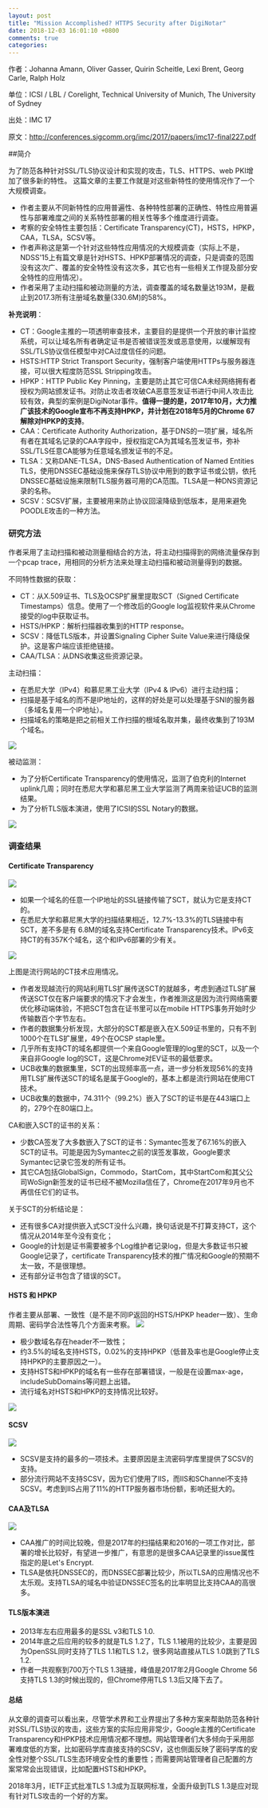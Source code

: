 ```yaml
---
layout: post
title: "Mission Accomplished? HTTPS Security after DigiNotar"
date: 2018-12-03 16:01:10 +0800
comments: true
categories: 
---
```


作者：Johanna Amann, Oliver Gasser, Quirin Scheitle, Lexi Brent, Georg Carle, Ralph Holz

单位：ICSI / LBL / Corelight, Technical University of Munich, The University of Sydney

出处：IMC 17  

原文：http://conferences.sigcomm.org/imc/2017/papers/imc17-final227.pdf

##简介

为了防范各种针对SSL/TLS协议设计和实现的攻击，TLS、HTTPS、web PKI增加了很多新的特性。
这篇文章的主要工作就是对这些新特性的使用情况作了一个大规模调查。

 - 作者主要从不同新特性的应用普遍性、各种特性部署的正确性、特性应用普遍性与部署难度之间的关系特性部署的相关性等多个维度进行调查。
 - 考察的安全特性主要包括：Certificate Transparency(CT)，HSTS，HPKP，CAA，TLSA，SCSV等。
 - 作者声称这是第一个针对这些特性应用情况的大规模调查（实际上不是，NDSS'15上有篇文章是针对HSTS、HPKP部署情况的调查，只是调查的范围没有这次广、覆盖的安全特性没有这次多，其它也有一些相关工作提及部分安全特性的应用情况）。
 - 作者采用了主动扫描和被动测量的方法，调查覆盖的域名数量达193M，是截止到2017.3所有注册域名数量(330.6M)的58%。

<!--more-->

**补充说明**：

 - CT：Google主推的一项透明审查技术，主要目的是提供一个开放的审计监控系统，可以让域名所有者确定证书是否被错误签发或恶意使用，以缓解现有SSL/TLS协议信任模型中对CA过度信任的问题。
 - HSTS:HTTP Strict Transport Security，强制客户端使用HTTPs与服务器连接，可以很大程度防范SSL Stripping攻击。
 - HPKP：HTTP Public Key Pinning，主要是防止其它可信CA未经网络拥有者授权为网站颁发证书。对防止攻击者攻破CA恶意签发证书进行中间人攻击比较有效，典型的案例是DigiNotar事件。**值得一提的是，2017年10月，大力推广该技术的Google宣布不再支持HPKP，并计划在2018年5月的Chrome 67解除对HPKP的支持**。
 - CAA：Certificate Authority Authorization，基于DNS的一项扩展，域名所有者在其域名记录的CAA字段中，授权指定CA为其域名签发证书，弥补SSL/TLS任意CA能够为任意域名颁发证书的不足。
 - TLSA：又称DANE-TLSA，DNS-Based Authentication of Named Entities TLS，使用DNSSEC基础设施来保存TLS协议中用到的数字证书或公钥，依托DNSSEC基础设施来限制TLS服务器可用的CA范围。TLSA是一种DNS资源记录的名称。
 - SCSV：SCSV扩展，主要被用来防止协议回滚降级到低版本，是用来避免POODLE攻击的一种方法。


### 研究方法
作者采用了主动扫描和被动测量相结合的方法，将主动扫描得到的网络流量保存到一个pcap trace，用相同的分析方法来处理主动扫描和被动测量得到的数据。

不同特性数据的获取：

 - CT：从X.509证书、TLS及OCSP扩展里提取SCT（Signed Certificate Timestamps）信息。使用了一个修改后的Google log监视软件来从Chrome接受的log中获取证书。
 - HSTS/HPKP：解析扫描器收集到的HTTP response。
 - SCSV：降低TLS版本，并设置Signaling Cipher Suite Value来进行降级保护。这是客户端应该拒绝链接。
 - CAA/TLSA：从DNS收集这些资源记录。


主动扫描：

 - 在悉尼大学（IPv4）和慕尼黑工业大学（IPv4 & IPv6）进行主动扫描； 
 - 扫描是基于域名的而不是IP地址的，这样的好处是可以处理基于SNI的服务器（多域名复用一个IP地址）。
 - 扫描域名的策略是把之前相关工作扫描的根域名取并集，最终收集到了193M个域名。

![](/images/2018-12-03/2.png)

被动监测：

 - 为了分析Certificate Transparency的使用情况，监测了伯克利的Internet uplink几周；同时在悉尼大学和慕尼黑工业大学监测了两周来验证UCB的监测结果。
 - 为了分析TLS版本演进，使用了ICSI的SSL Notary的数据。

![](/images/2018-12-03/3.png)


### 调查结果

#### Certificate Transparency
![](/images/2018-12-03/4.png)

 - 如果一个域名的任意一个IP地址的SSL链接传输了SCT，就认为它是支持CT的。
 - 在悉尼大学和慕尼黑大学的扫描结果相近，12.7%-13.3%的TLS链接中有SCT，差不多是有 6.8M的域名支持Certificate Transparency技术。IPv6支持CT的有357K个域名，这个和IPv6部署的少有关。

![](/images/2018-12-03/5.png)

上图是流行网站的CT技术应用情况。

 - 作者发现越流行的网站利用TLS扩展传送SCT的就越多，考虑到通过TLS扩展传送SCT仅在客户端要求的情况下才会发生，作者推测这是因为流行网络需要优化移动端体验，不把SCT包含在证书里可以在mobile HTTPS事务开始时少传输数百个字节左右。
 - 作者的数据集分析发现，大部分的SCT都是嵌入在X.509证书里的，只有不到1000个在TLS扩展里，49个在OCSP staple里。
 - 几乎所有支持CT的域名都提供一个来自Google管理的log里的SCT，以及一个来自非Google log的SCT，这是Chrome对EV证书的最低要求。
 - UCB收集的数据集里，SCT的出现频率高一点，进一步分析发现56%的支持用TLS扩展传送SCT的域名是属于Google的，基本上都是流行网站在使用CT技术。
 - UCB收集的数据中，74.311个（99.2%）嵌入了SCT的证书是在443端口上的，279个在80端口上。

CA和嵌入SCT的证书的关系：

 - 少数CA签发了大多数嵌入了SCT的证书：Symantec签发了67.16%的嵌入SCT的证书。可能是因为Symantec之前的误签发事故，Google要求Symantec记录它签发的所有证书。
 - 其它CA包括GlobalSign，Commodo，StartCom，其中StartCom和其父公司WoSign新签发的证书已经不被Mozilla信任了，Chrome在2017年9月也不再信任它们的证书。

关于SCT的分析结论是：

 - 还有很多CA对提供嵌入式SCT没什么兴趣，换句话说是不打算支持CT，这个情况从2014年至今没有变化；
 - Google的计划是证书需要被多个Log维护者记录log，但是大多数证书只被Google记录了，certificate Transparency技术的推广情况和Google的预期不太一致，不是很理想。
 - 还有部分证书包含了错误的SCT。

#### HSTS 和 HPKP
作者主要从部署、一致性（是不是不同IP返回的HSTS/HPKP header一致）、生命周期、密码学合法性等几个方面来考察。
![](/images/2018-12-03/6.png)

 - 极少数域名存在header不一致性；
 - 约3.5%的域名支持HSTS，0.02%的支持HPKP（低普及率也是Google停止支持HPKP的主要原因之一）。
 - 支持HSTS和HPKP的域名有一些存在部署错误，一般是在设置max-age，includeSubDomains等问题上出错。
 - 流行域名对HSTS和HPKP的支持情况比较好。

![](/images/2018-12-03/7.png)


#### SCSV
![](/images/2018-12-03/8.png)

 - SCSV是支持的最多的一项技术。主要原因是主流密码学库里提供了SCSV的支持。
 - 部分流行网站不支持SCSV，因为它们使用了IIS，而IIS和SChannel不支持SCSV。考虑到IIS占用了11%的HTTP服务器市场份额，影响还挺大的。


#### CAA及TLSA
![](/images/2018-12-03/9.png)

 - CAA推广的时间比较晚，但是2017年的扫描结果和2016的一项工作对比，部署的增长比较好，有望进一步推广，有意思的是很多CAA记录里的issue属性指定的是Let's Encrypt.
 - TLSA是依托DNSSEC的，而DNSSEC部署比较少，所以TLSA的应用情况也不太乐观。支持TLSA的域名中验证DNSSEC签名的比率明显比支持CAA的高很多。

#### TLS版本演进

 - 2013年左右应用最多的是SSL v3和TLS 1.0.
 - 2014年底之后应用的较多的就是TLS 1.2了，TLS 1.1被用的比较少，主要是因为OpenSSL同时支持了TLS 1.1和TLS 1.2，很多网站直接从TLS 1.0跳到了TLS 1.2.
 - 作者一共观察到700万个TLS 1.3链接，峰值是2017年2月Google Chrome 56支持TLS 1.3的时候出现的，但Chrome停用TLS 1.3后又降下去了。

#### 总结
从文章的调查可以看出来，尽管学术界和工业界提出了多种方案来帮助防范各种针对SSL/TLS协议的攻击，这些方案的实际应用非常少，Google主推的Certificate Transparency和HPKP技术应用情况都不理想。网站管理者们大多倾向于采用部署难度低的方案，比如密码学库直接支持的SCSV，这也侧面反映了密码学库的安全性对整个SSL/TLS生态环境安全性的重要性；而需要网站管理者自己配置的方案常常会出现错误，比如配置HSTS和HPKP。

2018年3月，IETF正式批准TLS 1.3成为互联网标准，全面升级到TLS 1.3是应对现有针对TLS攻击的一个好的方案。
